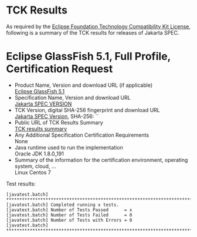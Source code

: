 TCK Results
===========

As required by the
[Eclipse Foundation Technology Compatibility Kit License](https://www.eclipse.org/legal/tck.php),
following is a summary of the TCK results for releases of Jakarta SPEC.

# Eclipse GlassFish 5.1, Full Profile, Certification Request

- Product Name, Version and download URL (if applicable) \
  [Eclipse GlassFish 5.1](https://www.eclipse.org/downloads/download.php?file=/glassfish/glassfish-5.1.0.zip)
- Specification Name, Version and download URL \
  [Jakarta SPEC VERSION](https://jakarta.ee/specifications/deployment/VERSION/)
- TCK Version, digital SHA-256 fingerprint and download URL \
  [Jakarta SPEC Version](http://download.eclipse.org/ee4j/jakartaee-tck/jakartaee8-eftl/promoted/), SHA-256: ``
- Public URL of TCK Results Summary \
  [TCK results summary](TCK-Results.html)
- Any Additional Specification Certification Requirements \
  None
- Java runtime used to run the implementation \
  Oracle JDK 1.8.0_191
- Summary of the information for the certification environment, operating system, cloud, ... \
  Linux Centos 7

Test results:

```
[javatest.batch] ********************************************************************************
[javatest.batch] Completed running x tests.
[javatest.batch] Number of Tests Passed      = x
[javatest.batch] Number of Tests Failed      = 0
[javatest.batch] Number of Tests with Errors = 0
[javatest.batch] ********************************************************************************
```